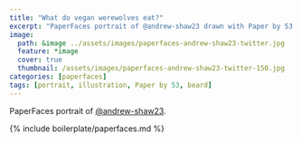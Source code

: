 ```yaml
---
title: "What do vegan werewolves eat?"
excerpt: "PaperFaces portrait of @andrew-shaw23 drawn with Paper by 53 on an iPad."
image: 
  path: &image ../assets/images/paperfaces-andrew-shaw23-twitter.jpg 
  feature: *image
  cover: true
  thumbnail: /assets/images/paperfaces-andrew-shaw23-twitter-150.jpg
categories: [paperfaces]
tags: [portrait, illustration, Paper by 53, beard]
---
```


PaperFaces portrait of [@andrew-shaw23](https://twitter.com/andrew-shaw23).

{% include boilerplate/paperfaces.md %}
